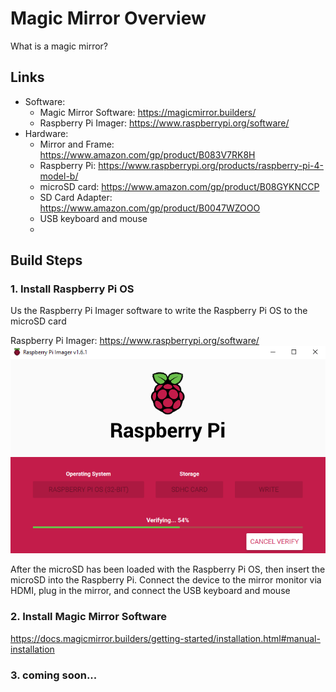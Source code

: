 # Magic Mirror Overview
What is a magic mirror?

## Links
 - Software:
     - Magic Mirror Software: https://magicmirror.builders/
     - Raspberry Pi Imager: https://www.raspberrypi.org/software/
 - Hardware:
     - Mirror and Frame: https://www.amazon.com/gp/product/B083V7RK8H
     - Raspberry Pi: https://www.raspberrypi.org/products/raspberry-pi-4-model-b/
     - microSD card: https://www.amazon.com/gp/product/B08GYKNCCP
     - SD Card Adapter: https://www.amazon.com/gp/product/B0047WZOOO
     - USB keyboard and mouse
     -

## Build Steps

### 1. Install Raspberry Pi OS
Us the Raspberry Pi Imager software to write the Raspberry Pi OS to the microSD card

Raspberry Pi Imager: https://www.raspberrypi.org/software/
![install](img/install.PNG)

After the microSD has been loaded with the Raspberry Pi OS, then insert the microSD
into the Raspberry Pi. Connect the device to the mirror monitor via HDMI, plug in
the mirror, and connect the USB keyboard and mouse

### 2. Install Magic Mirror Software
https://docs.magicmirror.builders/getting-started/installation.html#manual-installation



### 3. coming soon...
